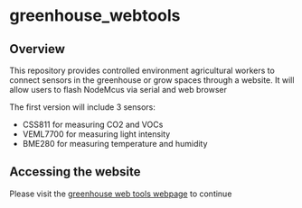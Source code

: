 # greenhouse_webtools

##  Overview

This repository provides controlled environment agricultural workers to connect sensors in the greenhouse or grow spaces through a website.  It will  allow users to  flash  NodeMcus via  serial and  web  browser


The  first version  will  include 3 sensors:
* CSS811 for measuring CO2 and VOCs
* VEML7700 for measuring light intensity
* BME280 for measuring temperature and humidity

##  Accessing the website

Please visit the [greenhouse web tools webpage](https://Codify-Indoor-Ag.github.io/greenhouse_webtools/flash.html) to continue
